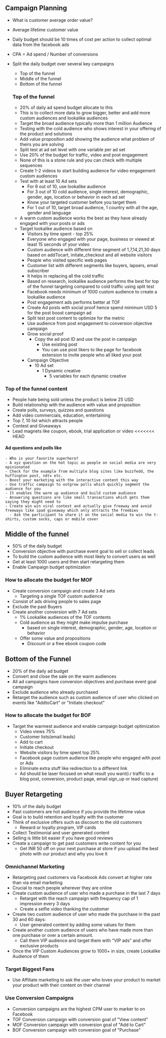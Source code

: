 ## Campaign Planning 
- What is customer average order value?
- Average lifetime customer value 
- Daily budget should be 10 times of cost per action to collect optimal data from the facebook ads 
- CPA = Ad spend / Number of conversions 
- Split the daily budget over several key campaigns 
  - Top of the funnel 
  - Middle of the funnel
  - Bottom of the funnel
  
  ### Top of the funnel
  - 20% of daily ad spend budget allocate to this 
  - This is to collect more data to grow bigger, better and add more custom audiences and lookalike audiences
  - Target the broad audience typically more than 1 million Audience
  - Testing with the cold audience who shows interest in your offering of the product and solutions
  - Add value proposition add showing the audience what problem of theirs you are solving 
  - Split test at ad set level with one variable per ad set
  - Use 20% of the budget for traffic, video and post engagement
  - None of this is a stone rule and you can check with multiple sequences
  - Create 1-2 videos to start building audience for video engagement custom audiences
  - Test with at least 10 Ad sets 
    - For 6 out of 10, use lookalike audience 
    - For 3 out of 10 cold audience, single interest, demographic, gender, age, location or behavior in each ad set 
    - Know your targeted customer before you target them 
    - For 1 out of 10, target broad audience, 1 country with all the age, gender and language
  - A warm custom audience works the best as they have already engaged with your posts or ads
  - Target lookalike audience based on 
    - Visitors by time spent - top 25%  
    - Everyone who engaged with your page, business or viewed at least 15 seconds of your video  
    - Custom audience with different time segment of 1,7,14,21,30 days based on addTocart, initate_checkout and all website visitors
    - People who visited specific web pages   
    - Customer list with different segments like buyers, lapsers, email subscriber  
    - It helps in replacing all the cold traffic 
    - Based on research, lookalike audience performs the best for top of the funnel targeting compared to cold traffic using split test 
    - Facebook needs minimum of 1000 custom audience to create a lookalike audience 
    - Post engagement ads performs better at TOF
    - Create Ad posts with social proof hence spend minimum USD 5 for the post boost campaign ad        
    - Split test post content to optimize for the metric
    - Use audience from post engagement to conversion objective campaign
    - Grow social proof 
      - Copy the ad post ID and use the post in campaign 
        - Use existing post  
        - You can use post likers to like page for facebook extension to invite people who all liked your post 
    - Campaign Objective
      - 10 Ad set
        - 1 Dynamic creative
          - 5 variables for each dynamic creative 

### Top of the funnel content 
- People hate being sold unless the product is below 25 USD  
- Build relationship with the audience with value and proposition
- Create polls, surveys, quizzes and questions 
- Add video commercials, education, entertaining  
- Top 7, 10 list which attracts people 
- Contest and Giveaways
- Lead magnets like coupon, ebook, trial application or video 
<<<<<<< HEAD

#### Ad questions and polls like
    - Who is your favorite superhero?
    - A xyz question on the hot topic as people on social media are very opinionated
    - Check for the example from multiple blog sites like buzzfedd, the huffington post, ndtv etc. 
    - Boost your marketing with the interactive content this way
    - Use traffic campaign to outgrow polls which quickly segment the audience for you 
    - It enables the warm up audience and build custom audience 
    - Answering questions are like small transactions which gets them saying they might need to 
    - Create win win viral contest and actually give freeway and avoid freeways like ipad giveaway which only attracts the freebies
      - Ask the participant to share it on the social media to win the t-shirts, custom socks, caps or mobile cover

  
## Middle of the funnel
- 50% of the daily budget
- Conversion objective with purchase event goal to sell or collect leads
- To build the custom audience with most likely to convert users as well
- Get at least 1000 users and then start retargeting them
- Enable Campaign budget optimization

### How to allocate the budget for MOF
- Create conversion campaign and create 3 Ad sets 
  - Targeting a single TOF custom audience
- Consist of ads driving people to sales page
- Exclude the past Buyers
- Create another conversion with 7 Ad sets
  - 1% Lookalike audiences of the TOF contents
  - Cold audience as they might make impulse purchase
    - based on single interest, demographic, gender, age, location or behavior
  - Offer some value and propositions
    - Discount or a free ebook coupon code


## Bottom of the Funnel
- 20% of the daily ad budget
- Convert and close the sale on the warm audiences
- All ad campaigns have conversion objectives and purchase event goal campaign 
- Exclude audience who already purchased
- Retarget the audience such as custom audience of user who clicked on events like "AddtoCart" or "Initiate checkout"
  
### How to allocate the budget for BOF
- Target the warmest audience and enable campaign budget optimization
  - Video views 75%
  - Customer lists(email leads)
  - Add to cart
  - Initiate checkout
  - Website visitors by time spent top 25%
  - Facebook page custom audience like people who engaged with post or Ads
  - Eliminate extra stuff like redirection to a different link 
  - Ad should be laser focused on what result you want(i.r traffic to a blog post, conversion, product page, email sign_up or lead capture)

## Buyer Retargeting
- 10% of the daily budget
- Past customers are hot audience if you provide the lifetime value 
- Goal is to build retention and loyalty with the customer 
- Think of exclusive offers such as discount to the old customers
  - Reward or loyalty program, VIP cards
- Collect Testimonial and user generated content
- Selling is little bit easier if you have good reviews
- Create a campaign to get past customers write content for you
  - Get INR 50 off on your next purchase at store if you upload the best photo with our product and why you love it

### Omnichannel Marketing
- Retargeting past customers via Facebook Ads convert at higher rate than via email marketing 
- Crucial to reach people wherever they are online
- Create custom audience of user who made a purchase in the last 7 days                    
  - Retarget with the reach campaign with frequency cap of 1 impression every 3 days 
  - Create a selfie video thanking the customer
- Create two custom audience of user who made the purchase in the past 30 and 60 days:
  - User generated content by adding some values for them
- Create another custom audience of users who have made more than one purchase or over a certain amount.
  - Call them VIP audience and target them with "VIP ads" and offer exclusive products
- Once the VIP Custom Audiences grow to 1000+ in size, create Lookalike Audience of them 

### Target Biggest Fans 
- Use Affiliate marketing to ask the user who loves your product to market your product with their content on their channel

### Use Conversion Campaigns
- Conversion campaigns are the highest CPM user to marker to on Facebook
- TOF Conversion campaign with conversion goal of "View content" 
- MOF Conversion campaign with conversion goal of "Add to Cart"
- BOF Conversion campaign with conversion goal of "Purchase"